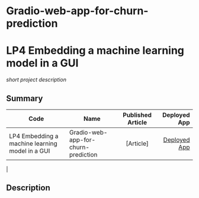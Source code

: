 # Gradio-web-app-for-churn-prediction
# LP4 Embedding a machine learning model in a GUI
*short project description*

## Summary
| Code      | Name        | Published Article |  Deployed App |
|-----------|-------------|:-------------:|------:|
| LP4 Embedding a machine learning model in a GUI|Gradio-web-app-for-churn-prediction| [Article] | [Deployed App](http://127.0.0.1:7862/) |
|  
##  Description
